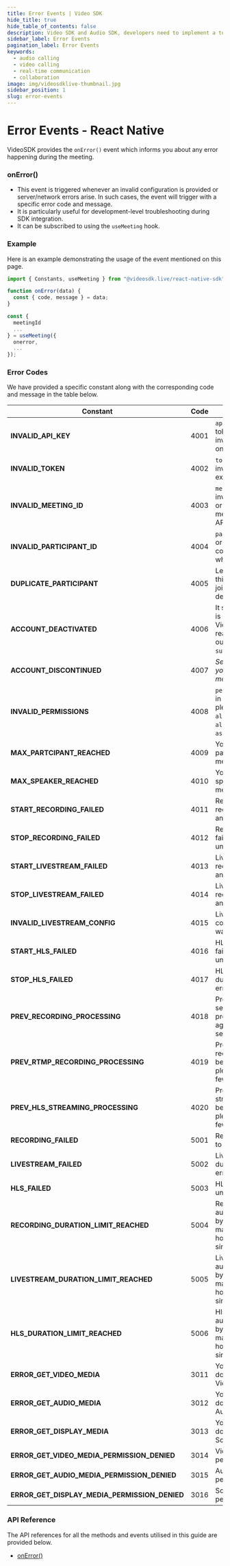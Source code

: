 ```yaml
---
title: Error Events | Video SDK
hide_title: true
hide_table_of_contents: false
description: Video SDK and Audio SDK, developers need to implement a token server. This requires efforts on both the front-end and backend.
sidebar_label: Error Events
pagination_label: Error Events
keywords:
  - audio calling
  - video calling
  - real-time communication
  - collaboration 
image: img/videosdklive-thumbnail.jpg
sidebar_position: 1
slug: error-events
---
```


# Error Events - React Native

VideoSDK provides the `onError()` event which informs you about any error happening during the meeting.

### onError()

- This event is triggered whenever an invalid configuration is provided or server/network errors arise. In such cases, the event will trigger with a specific error code and message. 
- It is particularly useful for development-level troubleshooting during SDK integration.
- It can be subscribed to using the `useMeeting` hook.

### Example

Here is an example demonstrating the usage of the event mentioned on this page.

```javascript
import { Constants, useMeeting } from "@videosdk.live/react-native-sdk";

function onError(data) {
  const { code, message } = data;
}

const {
  meetingId
  ...
} = useMeeting({
  onerror,
  ...
});
```

### Error Codes

We have provided a specific constant along with the corresponding code and message in the table below.

| Constant                                      | Code | Message                                                                                                                     |
| --------------------------------------------- | ---- | --------------------------------------------------------------------------------------------------------------------------- |
| **INVALID_API_KEY**                           | 4001 | `apikey` provided in the token is empty or invalid, please verify it on the dashboard.                                      |
| **INVALID_TOKEN**                             | 4002 | `token` is empty or invalid or might have expired.                                                                          |
| **INVALID_MEETING_ID**                        | 4003 | `meetingId` is empty or invalid, please verify it or generate new meetingId using the API.                                  |
| **INVALID_PARTICIPANT_ID**                    | 4004 | `participantId` is empty or invalid, it shouldn't contain any whitespaces.                                                  |
| **DUPLICATE_PARTICIPANT**                     | 4005 | Leaving meeting, since this `participantId` joined from another device.                                                     |
| **ACCOUNT_DEACTIVATED**                       | 4006 | It seems your account is deactivated by VideoSDK for some reason, you can reach out to us at `support@videosdk.live`.       |
| **ACCOUNT_DISCONTINUED**                      | 4007 | _Server will respond you with specific message._                                                                            |
| **INVALID_PERMISSIONS**                       | 4008 | `permissions` provided in the token are invalid, please don't use `allow_join` or `allow_mod` with `ask_join`.              |
| **MAX_PARTCIPANT_REACHED**                    | 4009 | You have reached max partcipant limit in a meeting.                                                                         |
| **MAX_SPEAKER_REACHED**                       | 4010 | You have reached max speaker limit in a meeting.                                                                            |
| **START_RECORDING_FAILED**                    | 4011 | Recording start request failed due to an unknown error.                                                                     |
| **STOP_RECORDING_FAILED**                     | 4012 | Recording stop request failed due to an unknown error.                                                                      |
| **START_LIVESTREAM_FAILED**                   | 4013 | Livestream start request failed due to an unknown error.                                                                    |
| **STOP_LIVESTREAM_FAILED**                    | 4014 | Livestream stop request failed due to an unknown error.                                                                     |
| **INVALID_LIVESTREAM_CONFIG**                 | 4015 | Livestream 'outputs' configuration provided was invalid.                                                                    |
| **START_HLS_FAILED**                          | 4016 | HLS start request failed due to an unknown error.                                                                           |
| **STOP_HLS_FAILED**                           | 4017 | HLS stop request failed due to an unknown error.                                                                            |
| **PREV_RECORDING_PROCESSING**                 | 4018 | Previous recording session is being processed, please try again after few seconds!                                          |
| **PREV_RTMP_RECORDING_PROCESSING**            | 4019 | Previous RTMP recording session is being processed, please try again after few seconds!                                     |
| **PREV_HLS_STREAMING_PROCESSING**             | 4020 | Previous HLS streaming session is being processed, please try again after few seconds!                                      |
| **RECORDING_FAILED**                          | 5001 | Recording stopped due to an unknown error.                                                                                  |
| **LIVESTREAM_FAILED**                         | 5002 | Livestream stopped due to an unknown error.                                                                                 |
| **HLS_FAILED**                                | 5003 | HLS stopped due to an unknown error.                                                                                        |
| **RECORDING_DURATION_LIMIT_REACHED**          | 5004 | Recording has been automatically stopped by the system, due to max duration limit of 2 hours reached for a single Recording |
| **LIVESTREAM_DURATION_LIMIT_REACHED**         | 5005 | Livestream has been automatically stopped by the system, due to max duration limit of 2 hours reached for a single RTMP     |
| **HLS_DURATION_LIMIT_REACHED**                | 5006 | Hls has been automatically stopped by the system, due to max duration limit of 2 hours reached for a single HLS             |
| **ERROR_GET_VIDEO_MEDIA**                     | 3011 | Your browser/Device does not support Video.                                                                                 |
| **ERROR_GET_AUDIO_MEDIA**                     | 3012 | Your browser/Device does not support Audio.                                                                                 |
| **ERROR_GET_DISPLAY_MEDIA**                   | 3013 | Your browser/Device does not support Screen Sharing.                                                                        |
| **ERROR_GET_VIDEO_MEDIA_PERMISSION_DENIED**   | 3014 | Video capture permission denied.                                                                                            |
| **ERROR_GET_AUDIO_MEDIA_PERMISSION_DENIED**   | 3015 | Audio capture permission denied.                                                                                            |
| **ERROR_GET_DISPLAY_MEDIA_PERMISSION_DENIED** | 3016 | Screen sharing permission denied.                                                                                           |

### API Reference

The API references for all the methods and events utilised in this guide are provided below.

- [onError()](/react-native/api/sdk-reference/use-meeting/events#onerror)

